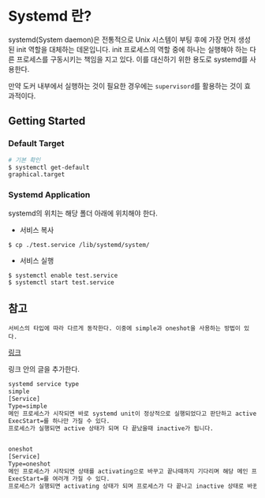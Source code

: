 # Systemd 란?

systemd(System daemon)은 전통적으로 Unix 시스템이 부팅 후에 가장 먼저 생성된 init 역할을 대체하는 데몬입니다.
init 프로세스의 역할 중에 하나는 실행해야 하는 다른 프로세스를 구동시키는 책임을 지고 있다. 이를 대신하기 위한 용도로 systemd를 사용한다.

만약 도커 내부에서 실행하는 것이 필요한 경우에는 `supervisord`를 활용하는 것이 효과적이다.

## Getting Started


### Default Target

```bash
# 기본 확인
$ systemctl get-default
graphical.target
```

### Systemd Application
systemd의 위치는 해당 폴더 아래에 위치해야 한다. 

- 서비스 복사

```
$ cp ./test.service /lib/systemd/system/
```

- 서비스 실행
```
$ systemctl enable test.service
$ systemctl start test.service
```

## 참고
```
서비스의 타입에 따라 다르게 동작한다. 이중에 simple과 oneshot을 사용하는 방법이 있다.
```
[링크](https://twpower.github.io/217-difference-between-simple-and-oneshot-in-systemd-service-type-option)

링크 안의 글을 추가한다.
```txt
systemd service type
simple
[Service]
Type=simple
메인 프로세스가 시작되면 바로 systemd unit이 정상적으로 실행되었다고 판단하고 active 상태로 바꾼다. 실행된 메인 프로세스가 끝날때까지 기다려주지 않고 연결된 다음 systemd unit을 실행한다. 만약 네트워크를 다 올리는 작업같이 기다렸다가 다음 systemd unit을 실행해야하는 상황이면 다른 옵션과 함께 사용하던가 아래 oneshot을 이용해야 한다.
ExecStart=를 하나만 가질 수 있다.
프로세스가 실행되면 active 상태가 되며 다 끝났을때 inactive가 됩니다.


oneshot
[Service]
Type=oneshot
메인 프로세스가 시작되면 상태를 activating으로 바꾸고 끝나때까지 기다리며 해당 메인 프로세스가 끝나야지만 다음 systemd unit으로 넘어간다.
ExecStart=를 여러개 가질 수 있다.
프로세스가 실행되면 activating 상태가 되며 프로세스가 다 끝나고 inactive 상태로 바뀐다. 만약, RemainAfterExit=true 옵션을 사용하면 프로세스가 다 끝났을때 inactive가 아닌 active 상태가 된다.(실행되고 있는 프로세스는 없을수도 있다!)

```